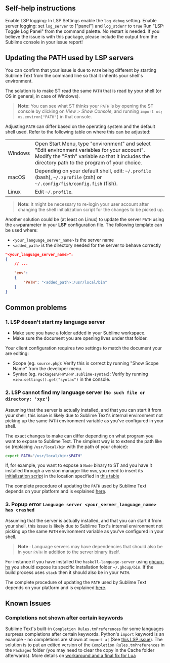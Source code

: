 ## Self-help instructions

Enable LSP logging: In LSP Settings enable the `log_debug` setting.
Enable server logging: set `log_server` to ["panel"] and `log_stderr` to `true`
Run "LSP: Toggle Log Panel" from the command palette. No restart is needed.
If you believe the issue is with this package, please include the output from the Sublime console in your issue report!

## Updating the PATH used by LSP servers

You can confirm that your issue is due to `PATH` being different by starting Sublime Text from the command line so that it inherits your shell's environment.

The solution is to make ST read the same `PATH` that is read by your shell (or OS in general, in case of Windows).

> **Note**: You can see what ST thinks your `PATH` is by opening the ST console by clicking on *View > Show Console*, and running `import os; os.environ["PATH"]` in that console.

Adjusting `PATH` can differ based on the operating system and the default shell used. Refer to the following table on where this can be adjusted:

<table>
<tr>
    <td>Windows</td>
    <td>Open Start Menu, type "environment" and select "Edit environment variables for your account". Modify the "Path" variable so that it includes the directory path to the program of your choice.</td>
</tr>
<tr>
    <td>macOS</td>
    <td>Depending on your default shell, edit: <code>~/.profile</code> (bash), <code>~/.zprofile</code> (zsh) or <code>~/.config/fish/config.fish</code> (fish).</td>
</tr>
<tr>
    <td>Linux</td>
    <td>Edit <code>~/.profile</code>.</td>
</tr>
</table>

> **Note**: It might be necessary to re-login your user account after changing the shell initialization script for the changes to be picked up.


Another solution could be (at least on Linux) to update the server `PATH` using the `env`parameter in your **LSP** configuration file. The following template can be used where:
  - `<your_language_server_name>` is the server name
  - `<added_path>` is the directory needed for the server to behave correctly

```json
"<your_language_server_name>":
{
    // ...

    "env":
    {
        "PATH": "<added_path>:/usr/local/bin"
    }
}
```

## Common problems

### 1. LSP doesn't start my language server

* Make sure you have a folder added in your Sublime workspace.
* Make sure the document you are opening lives under that folder.

Your client configuration requires two settings to match the document your are editing:

* Scope (eg. `source.php`): Verify this is correct by running "Show Scope Name" from the developer menu.
* Syntax (eg. `Packages\PHP\PHP.sublime-syntax`): Verify by running `view.settings().get("syntax")` in the console.

### 2. LSP cannot find my language server (`No such file or directory: 'xyz'`)
Assuming that the server is actually installed, and that you can start it from your shell, this issue is likely due to Sublime Text's internal environment not picking up the same `PATH` environment variable as you've configured in your shell.

The exact changes to make can differ depending on what program you want to expose to Sublime Text. The simplest way is to extend the path like so (replacing `/usr/local/bin` with the path of your choice):
```sh
export PATH="/usr/local/bin:$PATH"
```

If, for example, you want to expose a `Node` binary to ST and you have it installed through a version manager like `nvm`, you need to insert its [initialization script](https://github.com/nvm-sh/nvm#install--update-script) in the location specified in [this table](troubleshooting.md#updating-the-path-used-by-lsp-servers)

The complete procedure of updating the `PATH` used by Sublime Text depends on your platform and is explained [here](troubleshooting.md#updating-the-path-used-by-lsp-servers).


### 3. Popup error `Language server <your_server_language_name> has crashed`
Assuming that the server is actually installed, and that you can start it from your shell, this issue is likely due to Sublime Text's internal environment not picking up the same `PATH` environment variable as you've configured in your shell.

> **Note** : Language servers may have dependencies that should also be in your `PATH` in addition to the server binary itself.

For instance if you have installed the `haskell-language-server` using [ghcup-hs](https://gitlab.haskell.org/haskell/ghcup-hs) you should expose its specific installation folder `~/.ghcup/bin`. If the build process uses `stack` then it should also be in your `PATH`.

The complete procedure of updating the `PATH` used by Sublime Text depends on your platform and is explained [here](troubleshooting.md#updating-the-path-used-by-lsp-servers).



## Known Issues

### Completions not shown after certain keywords

Sublime Text's built-in `Completion Rules.tmPreferences` for some languages surpress completions after certain keywords.
Python's `import` keyword is an example - no completions are shown at `import a|` (See [this LSP issue](https://github.com/sublimelsp/LSP/issues/203)).
The solution is to put an edited version of the `Completion Rules.tmPreferences` in the `Packages` folder (you may need to clear the copy in the Cache folder afterwards).
More details on [workaround and a final fix for Lua](https://forum.sublimetext.com/t/bug-lua-autocomplete-not-working-between-if-then/36635)
